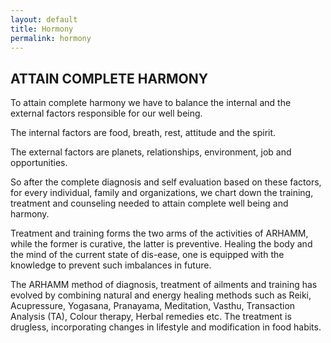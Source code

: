 ```yaml
---
layout: default
title: Hormony
permalink: hormony
---
```

<div class="hormony base_content_margin">
  <h2 class="section-heading">ATTAIN COMPLETE HARMONY</h2>

  <p>To <span class="bold">attain complete harmony</span> we have to balance the internal and the external factors
    responsible for our well being.</p>

  <p><span class="bold">The internal factors are food, breath, rest, attitude and the spirit.</span></p>

  <p><span class="bold">The external factors are planets, relationships, environment, job and opportunities.</span></p>

  <p>So after the complete diagnosis and self evaluation based on these factors, for every individual, family and
    organizations, we chart down the training, treatment and counseling needed to attain complete well being and
    harmony.</p>

  <p><span class="bold">Treatment and training</span> forms the two arms of the activities of
    <span class="bold">ARHAMM</span>, while the former is curative, the latter is preventive. Healing the body and the
    mind of the current state of dis-ease, one is equipped with the knowledge to prevent such imbalances in future.</p>

  <p>The <span class="bold">ARHAMM</span> method of
    <span class="bold">diagnosis, treatment of ailments and training</span> has evolved by combining natural and energy
    healing methods such as
    <span class="bold">Reiki, Acupressure, Yogasana, Pranayama, Meditation, Vasthu, Transaction Analysis (TA), Colour therapy, Herbal remedies etc</span>.
    The treatment is <span class="bold">drugless</span>, incorporating changes in <span class="bold">lifestyle</span>
    and modification in <span class="bold">food habits</span>.</p>
</div>